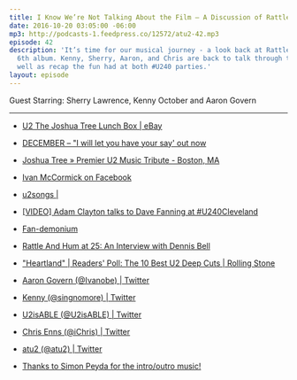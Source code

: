```yaml
---
title: I Know We’re Not Talking About the Film — A Discussion of Rattle & Hum
date: 2016-10-20 03:05:00 -06:00
mp3: http://podcasts-1.feedpress.co/12572/atu2-42.mp3
episode: 42
description: 'It’s time for our musical journey - a look back at Rattle & Hum, U2’s
  6th album. Kenny, Sherry, Aaron, and Chris are back to talk through the album as
  well as recap the fun had at both #U240 parties.'
layout: episode  
---
```


Guest Starring: Sherry Lawrence, Kenny October and Aaron Govern

***

* [U2 The Joshua Tree Lunch Box | eBay][1]

* [DECEMBER – "I will let you have your say' out now][2]

* [Joshua Tree » Premier U2 Music Tribute - Boston, MA][3]

* [Ivan McCormick on Facebook][4]

* [u2songs |][5]

* [[VIDEO] Adam Clayton talks to Dave Fanning at #U240Cleveland][6]

* [Fan-demonium][7]

* [Rattle And Hum at 25: An Interview with Dennis Bell][8]

* ["Heartland" | Readers' Poll: The 10 Best U2 Deep Cuts | Rolling Stone][9]

* [Aaron Govern (@Ivanobe) | Twitter][10]

* [Kenny (@singnomore) | Twitter][11]

* [U2isABLE (@U2isABLE) | Twitter][12]

* [Chris Enns (@iChris) | Twitter][13]

* [atu2 (@atu2) | Twitter][14]

* [Thanks to Simon Peyda for the intro/outro music!][15]

[1]: http://www.ebay.co.uk/itm/112000855438
[2]: https://december1985.wordpress.com/
[3]: http://joshuatreeband.com/
[4]: https://www.facebook.com/ivan.mccormick.3
[5]: http://www.u2songs.com/
[6]: http://www.atu2.com/news/video-adam-clayton-talks-to-dave-fanning-at-u240cleveland.html
[7]: http://www.atu2.com/news/fan-demonium.html
[8]: http://www.atu2.com/news/rattle-and-hum-at-25-an-interview-with-dennis-bell.html
[9]: http://www.rollingstone.com/music/lists/readers-poll-the-10-best-u2-deep-cuts-20140917/heartland-20140917
[10]: https://twitter.com/ivanobe
[11]: https://twitter.com/singnomore
[12]: https://twitter.com/u2isable
[13]: https://twitter.com/ichris
[14]: https://twitter.com/atu2
[15]: https://simonpeyda.wordpress.com/2016/04/06/how-to-dismantle-a-sirens-song-the-making-of-a-podcast-theme/
